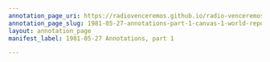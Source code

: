 ```yaml
---
annotation_page_uri: https://radiovenceremos.github.io/radio-venceremos-english-1/annotations/1981-05-27-annotations-part-1-canvas-1-world-report.json
annotation_page_slug: 1981-05-27-annotations-part-1-canvas-1-world-report
layout: annotation_page
manifest_label: 1981-05-27 Annotations, part 1

---
```

